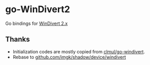 # go-WinDivert2

Go bindings for [WinDivert 2.x](https://reqrypt.org/windivert.html)

## Thanks

- Initialization codes are mostly copied from [clmul/go-windivert](https://github.com/clmul/go-windivert).
- Rebase to [github.com/imgk/shadow/device/windivert](https://github.com/imgk/shadow/tree/master/device/windivert)
